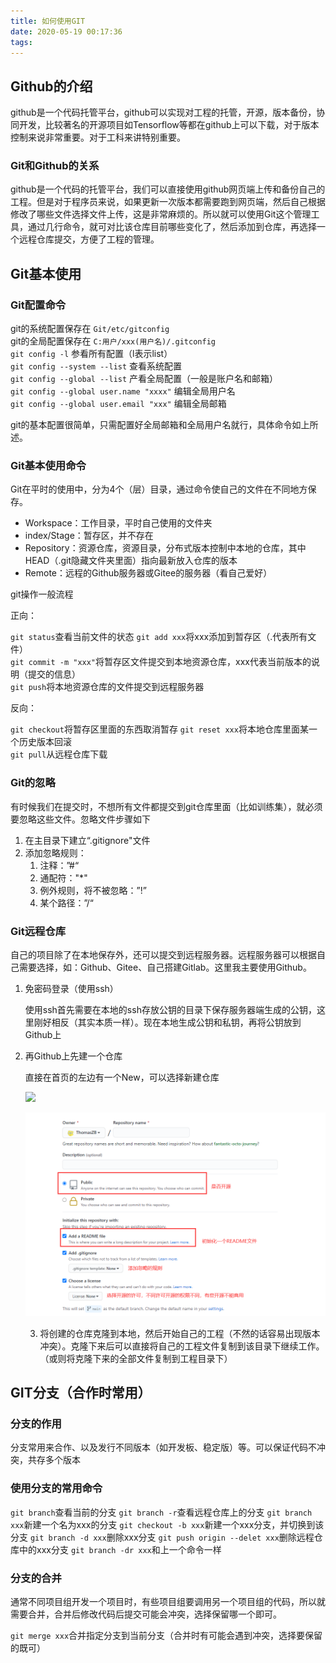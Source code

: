 ```yaml
---
title: 如何使用GIT
date: 2020-05-19 00:17:36
tags:
---
```

## Github的介绍
github是一个代码托管平台，github可以实现对工程的托管，开源，版本备份，协同开发，比较著名的开源项目如Tensorflow等都在github上可以下载，对于版本控制来说非常重要。对于工科来讲特别重要。
### Git和Github的关系

github是一个代码的托管平台，我们可以直接使用github网页端上传和备份自己的工程。但是对于程序员来说，如果更新一次版本都需要跑到网页端，然后自己根据修改了哪些文件选择文件上传，这是非常麻烦的。所以就可以使用Git这个管理工具，通过几行命令，就可对比该仓库目前哪些变化了，然后添加到仓库，再选择一个远程仓库提交，方便了工程的管理。
## Git基本使用
### Git配置命令
git的系统配置保存在 `Git/etc/gitconfig`  
git的全局配置保存在 `C:用户/xxx(用户名)/.gitconfig`  
`git config -l` 参看所有配置（l表示list）  
`git config --system --list` 查看系统配置  
`git config --global --list` 产看全局配置（一般是账户名和邮箱）  
`git config --global user.name "xxxx"` 编辑全局用户名  
`git config --global user.email "xxx"` 编辑全局邮箱  

git的基本配置很简单，只需配置好全局邮箱和全局用户名就行，具体命令如上所述。
### Git基本使用命令
Git在平时的使用中，分为4个（层）目录，通过命令使自己的文件在不同地方保存。

* Workspace：工作目录，平时自己使用的文件夹
* index/Stage：暂存区，并不存在
* Repository：资源仓库，资源目录，分布式版本控制中本地的仓库，其中HEAD（.git隐藏文件夹里面）指向最新放入仓库的版本
* Remote：远程的Github服务器或Gitee的服务器（看自己爱好）

git操作一般流程

正向：

`git status`查看当前文件的状态
`git add xxx`将xxx添加到暂存区（.代表所有文件）  
`git commit -m "xxx"`将暂存区文件提交到本地资源仓库，xxx代表当前版本的说明（提交的信息）  
`git push`将本地资源仓库的文件提交到远程服务器

反向：

`git checkout`将暂存区里面的东西取消暂存 
`git reset xxx`将本地仓库里面某一个历史版本回滚  
`git pull`从远程仓库下载  

### Git的忽略

有时候我们在提交时，不想所有文件都提交到git仓库里面（比如训练集），就必须要忽略这些文件。忽略文件步骤如下

1. 在主目录下建立“.gitignore"文件
2. 添加忽略规则：
   1. 注释：”#“
   2. 通配符："*"
   3. 例外规则，将不被忽略：”!”
   4. 某个路径：”/“

### Git远程仓库

自己的项目除了在本地保存外，还可以提交到远程服务器。远程服务器可以根据自己需要选择，如：Github、Gitee、自己搭建Gitlab。这里我主要使用Github。

1. 免密码登录（使用ssh）

   使用ssh首先需要在本地的ssh存放公钥的目录下保存服务器端生成的公钥，这里刚好相反（其实本质一样）。现在本地生成公钥和私钥，再将公钥放到Github上

2. 再Github上先建一个仓库

   直接在首页的左边有一个New，可以选择新建仓库

   ![](https://i.loli.net/2021/01/12/cvDu8Aosfh5ngB7.png)

   ![](https://raw.githubusercontent.com/ThomasZB/picture/master/github%E5%88%9B%E5%BB%BA%E4%BB%93%E5%BA%93.png)

   3. 将创建的仓库克隆到本地，然后开始自己的工程（不然的话容易出现版本冲突）。克隆下来后可以直接将自己的工程文件复制到该目录下继续工作。（或则将克隆下来的全部文件复制到工程目录下）

## GIT分支（合作时常用）

### 分支的作用

分支常用来合作、以及发行不同版本（如开发板、稳定版）等。可以保证代码不冲突，共存多个版本

### 使用分支的常用命令

`git branch`查看当前的分支
`git branch -r`查看远程仓库上的分支
`git branch xxx`新建一个名为xxx的分支
`git checkout -b xxx`新建一个xxx分支，并切换到该分支
`git branch -d xxx`删除xxx分支
`git push origin --delet xxx`删除远程仓库中的xxx分支
`git branch -dr xxx`和上一个命令一样

### 分支的合并

通常不同项目组开发一个项目时，有些项目组要调用另一个项目组的代码，所以就需要合并，合并后修改代码后提交可能会冲突，选择保留哪一个即可。

`git merge xxx`合并指定分支到当前分支（合并时有可能会遇到冲突，选择要保留的既可）